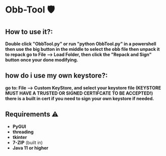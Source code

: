# Obb-Tool 🛡️
## How to use it?:
**Double click "ObbTool.py" or run "python ObbTool.py" in a powershell
then use the big button in the middle to select the obb file then unpack it
to repack go to File --> Load Folder, then click the "Repack and Sign" button once your done modifying.**

## how do i use my own keystore?:
**go to: File --> Custom KeyStore, and select your keystore file (KEYSTORE MUST HAVE A TRUSTED OR SIGNED CERTIFCATE TO BE ACCEPTED!)
there is a built in cert if you need to sign your own keystore if needed.**

## Requirements ⚠️
- **PyGUI**
- **threading**
- **tkinter**
- **7-ZIP** (built in)
- **Java 11 or higher**
